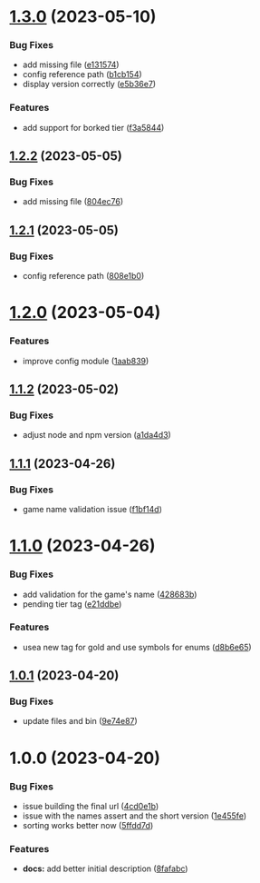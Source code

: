 # [1.3.0](https://github.com/jegj/protondb-cli/compare/v1.2.2...v1.3.0) (2023-05-10)


### Bug Fixes

* add missing file ([e131574](https://github.com/jegj/protondb-cli/commit/e131574e150647dea05720da1e46081a573cca96))
* config reference path ([b1cb154](https://github.com/jegj/protondb-cli/commit/b1cb154a4198409f888c1bf78ddf4a036c4232a0))
* display version correctly ([e5b36e7](https://github.com/jegj/protondb-cli/commit/e5b36e76f2d3caba02e8dfee1e5d33fc5d57c72d))


### Features

* add support for borked tier ([f3a5844](https://github.com/jegj/protondb-cli/commit/f3a5844bb1c32811f460a0c4b284a785ed875f23))

## [1.2.2](https://github.com/jegj/protondb-cli/compare/v1.2.1...v1.2.2) (2023-05-05)


### Bug Fixes

* add missing file ([804ec76](https://github.com/jegj/protondb-cli/commit/804ec762bd20196a4055db549874e8114f61fe1b))

## [1.2.1](https://github.com/jegj/protondb-cli/compare/v1.2.0...v1.2.1) (2023-05-05)


### Bug Fixes

* config reference path ([808e1b0](https://github.com/jegj/protondb-cli/commit/808e1b01ba2ee71996f4e82b5905af1d41cb02d0))

# [1.2.0](https://github.com/jegj/protondb-cli/compare/v1.1.2...v1.2.0) (2023-05-04)


### Features

* improve config module ([1aab839](https://github.com/jegj/protondb-cli/commit/1aab8394600f41879384fc0a10c9aabb22167768))

## [1.1.2](https://github.com/jegj/protondb-cli/compare/v1.1.1...v1.1.2) (2023-05-02)


### Bug Fixes

* adjust node and npm version ([a1da4d3](https://github.com/jegj/protondb-cli/commit/a1da4d3ccad1ffdcce7397aefb2539d8dbe720a5))

## [1.1.1](https://github.com/jegj/protondb-cli/compare/v1.1.0...v1.1.1) (2023-04-26)


### Bug Fixes

* game name validation issue ([f1bf14d](https://github.com/jegj/protondb-cli/commit/f1bf14dabc0f1ef5fdc511db5a65d48ce91adc19))

# [1.1.0](https://github.com/jegj/protondb-cli/compare/v1.0.1...v1.1.0) (2023-04-26)


### Bug Fixes

* add validation for the game's name ([428683b](https://github.com/jegj/protondb-cli/commit/428683bcb4909765ab03b7a776b4e0d45412142e))
* pending tier tag ([e21ddbe](https://github.com/jegj/protondb-cli/commit/e21ddbe427c0a64530e57c7832d5d0b4bf3cd38d))


### Features

* usea new tag for gold and use symbols for enums ([d8b6e65](https://github.com/jegj/protondb-cli/commit/d8b6e653c0fd1a518db093a17b375c1365ca5f3d))

## [1.0.1](https://github.com/jegj/protondb-cli/compare/v1.0.0...v1.0.1) (2023-04-20)


### Bug Fixes

* update files and bin ([9e74e87](https://github.com/jegj/protondb-cli/commit/9e74e875be2c1b6bc5609b62f8ad70e0de0921b6))

# 1.0.0 (2023-04-20)


### Bug Fixes

* issue building the final url ([4cd0e1b](https://github.com/jegj/protondb-cli/commit/4cd0e1b20a34b214b56a16dd9be0b0927aded12c))
* issue with the names assert and the short version ([1e455fe](https://github.com/jegj/protondb-cli/commit/1e455fe68b05976050fe733023cdc65d63778f7d))
* sorting works better now ([5ffdd7d](https://github.com/jegj/protondb-cli/commit/5ffdd7da75c8caa5eaec0f13a7572f8d73a8ebe1))


### Features

* **docs:** add better initial description ([8fafabc](https://github.com/jegj/protondb-cli/commit/8fafabce010368562e41309cee129fbcd6207ab5))
